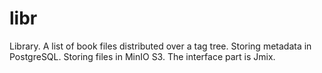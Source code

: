 # libr
Library. A list of book files distributed over a tag tree. Storing metadata in PostgreSQL. Storing files in MinIO S3. The interface part is Jmix.
